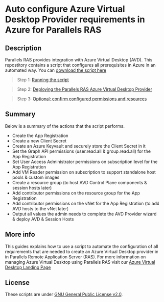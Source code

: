 # Auto configure Azure Virtual Desktop Provider requirements in Azure for Parallels RAS

## Description

Parallels RAS provides integration with Azure Virtual Desktop (AVD).  This repostitory contains a script that configures all prerequisites in Azure in an automated way. You can [download the script here](./pras-create-avd-prereq_v1.0.ps1)

> Step 1: [Running the script](./1.runscript.md)

> Step 2: [Deploying the Parallels RAS Azure Virtual Desktop Provider](./2.deployprovider.md)

> Step 3: [Optional: confirm configured permissions and resources](./3.confirmpermissions.md)

## Summary

Below is a summary of the actions that the script performs.

-	Create the App Registration
-	Create a new Client Secret
- Create an Azure Keyvault and securely store the Client Secret in it
-	Set the Graph API permissions (user.read.all & group.read.all) for the App Registration
-	Set User Access Administrator permissions on subscription level for the App Registration
-	Add VM Reader permission on subscription to support standalone host pools & custom images
-	Create a resource group (to host AVD Control Plane components & session hosts later)
-	Add contributor permissions on the resource group for the App Registration
-	Add contributor permissions on the vNet for the App Registration (to add AVD hosts to the vNet later)
-	Output all values the admin needs to complete the AVD Provider wizard & deploy AVD & Session Hosts

## More info

This guides explains how to use a script to automate the configuration of all requirements that are needed to create an Azure Virtual Desktop provider in in Parallels Remote Application Server (RAS). For more information on managing Azure Virtual Desktop using Parallels RAS visit our [Azure Virtual Desktop Landing Page](https://www.parallels.com/products/ras/capabilities/avd/)

## License 

These scripts are under [GNU General Public License v2.0](LICENSE).
